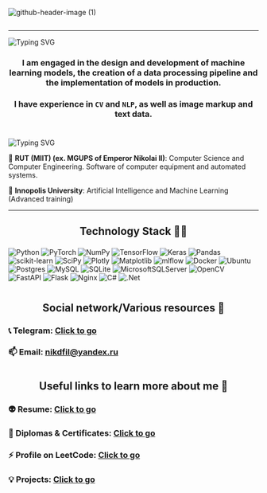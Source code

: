 ![github-header-image (1)](https://github.com/nikfilonenko/nikfilonenko/assets/103507130/e5557768-4f58-4aae-81cb-2431b88943c2)

<div id="badges" align="center">
  <img src="https://komarev.com/ghpvc/?username=nikfilonenko&style=for-the-badge&color=blue" alt=""/>
</div>

-----

![Typing SVG](https://readme-typing-svg.herokuapp.com?font=Fira+Code&size=25&pause=1000&color=04EB11&width=435&lines=Briefly+about+me)

### <p  align="center">I am engaged in the design and development of machine learning models, the creation of a data processing pipeline and the implementation of models in production.</p>
### <p  align="center">I have experience in `CV` and `NLP`, as well as image markup and text data.</p>

#
![Typing SVG](https://readme-typing-svg.herokuapp.com?font=Fira+Code&pause=1000&color=F7F562&background=FF005800&width=435&lines=Education)

📍 **RUT (MIIT) (ex. MGUPS of Emperor Nikolai II)**: Computer Science and Computer Engineering. Software of computer equipment and automated systems.

📍 **Innopolis University**: Artificial Intelligence and Machine Learning (Advanced training)

-----

##  <p  align="center">Technology Stack  👨‍💻</p>

![Python](https://img.shields.io/badge/python-3670A0?style=for-the-badge&logo=python&logoColor=ffdd54)              ![PyTorch](https://img.shields.io/badge/PyTorch-%23EE4C2C.svg?style=for-the-badge&logo=PyTorch&logoColor=white)      ![NumPy](https://img.shields.io/badge/numpy-%23013243.svg?style=for-the-badge&logo=numpy&logoColor=white)  ![TensorFlow](https://img.shields.io/badge/TensorFlow-%23FF6F00.svg?style=for-the-badge&logo=TensorFlow&logoColor=white)    ![Keras](https://img.shields.io/badge/Keras-%23D00000.svg?style=for-the-badge&logo=Keras&logoColor=white)  ![Pandas](https://img.shields.io/badge/pandas-%23150458.svg?style=for-the-badge&logo=pandas&logoColor=white)  ![scikit-learn](https://img.shields.io/badge/scikit--learn-%23F7931E.svg?style=for-the-badge&logo=scikit-learn&logoColor=white)  ![SciPy](https://img.shields.io/badge/SciPy-%230C55A5.svg?style=for-the-badge&logo=scipy&logoColor=%white)  ![Plotly](https://img.shields.io/badge/Plotly-%233F4F75.svg?style=for-the-badge&logo=plotly&logoColor=white)  ![Matplotlib](https://img.shields.io/badge/Matplotlib-%23ffffff.svg?style=for-the-badge&logo=Matplotlib&logoColor=black)  ![mlflow](https://img.shields.io/badge/mlflow-%23d9ead3.svg?style=for-the-badge&logo=numpy&logoColor=blue)  ![Docker](https://img.shields.io/badge/docker-%230db7ed.svg?style=for-the-badge&logo=docker&logoColor=white)  ![Ubuntu](https://img.shields.io/badge/Ubuntu-E95420?style=for-the-badge&logo=ubuntu&logoColor=white)  ![Postgres](https://img.shields.io/badge/postgres-%23316192.svg?style=for-the-badge&logo=postgresql&logoColor=white) ![MySQL](https://img.shields.io/badge/mysql-%2300f.svg?style=for-the-badge&logo=mysql&logoColor=white) ![SQLite](https://img.shields.io/badge/sqlite-%2307405e.svg?style=for-the-badge&logo=sqlite&logoColor=white)  ![MicrosoftSQLServer](https://img.shields.io/badge/Microsoft%20SQL%20Server-CC2927?style=for-the-badge&logo=microsoft%20sql%20server&logoColor=white)  ![OpenCV](https://img.shields.io/badge/opencv-%23white.svg?style=for-the-badge&logo=opencv&logoColor=white)  ![FastAPI](https://img.shields.io/badge/FastAPI-005571?style=for-the-badge&logo=fastapi)  ![Flask](https://img.shields.io/badge/flask-%23000.svg?style=for-the-badge&logo=flask&logoColor=white)                    ![Nginx](https://img.shields.io/badge/nginx-%23009639.svg?style=for-the-badge&logo=nginx&logoColor=white) ![C#](https://img.shields.io/badge/c%23-%23239120.svg?style=for-the-badge&logo=c-sharp&logoColor=white)  ![.Net](https://img.shields.io/badge/.NET-5C2D91?style=for-the-badge&logo=.net&logoColor=white)   
#
##  <p  align="center">Social network/Various resources 🤝</p>
### 📞 Telegram: [Click to go](https://t.me/nikitafilonenko)
### 📫  Email: nikdfil@yandex.ru
#
##  <p  align="center">Useful links to learn more about me 🥇</p>
### 👽 Resume: [Click to go](https://gist.github.com/nikfilonenko/ddecc2e2f4f2a581ce7f97a27a31fd37)
### 🚀 Diplomas & Certificates: [Click to go](https://github.com/nikfilonenko/certificates_and_diplomas)
### ⚡ Profile on LeetCode: [Click to go](/////)
### 💡 Projects: [Click to go](/////)
